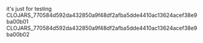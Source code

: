 it's just for testing
CLOJARS_770584d592da432850a9f48df2afba5dde4410ac13624acef38e9ba00b01
CLOJARS_770584d592da432850a9f48df2afba5dde4410ac13624acef38e9ba00b02

